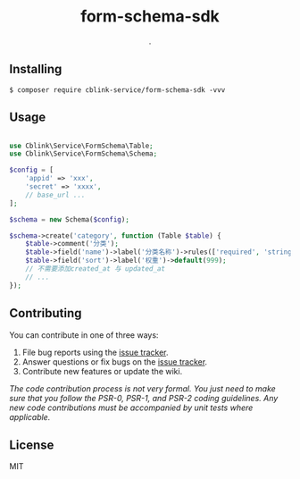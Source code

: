 <h1 align="center"> form-schema-sdk </h1>

<p align="center"> .</p>


## Installing

```shell
$ composer require cblink-service/form-schema-sdk -vvv
```

## Usage

```php

use Cblink\Service\FormSchema\Table;
use Cblink\Service\FormSchema\Schema;

$config = [
    'appid' => 'xxx',
    'secret' => 'xxxx',
    // base_url ...
];

$schema = new Schema($config);

$schema->create('category', function (Table $table) {
    $table->comment('分类');
    $table->field('name')->label('分类名称')->rules(['required', 'string'])
    $table->field('sort')->label('权重')->default(999);
    // 不需要添加created_at 与 updated_at
    // ...
});

```

## Contributing

You can contribute in one of three ways:

1. File bug reports using the [issue tracker](https://github.com/cblink-service/form-schema-sdk/issues).
2. Answer questions or fix bugs on the [issue tracker](https://github.com/cblink-service/form-schema-sdk/issues).
3. Contribute new features or update the wiki.

_The code contribution process is not very formal. You just need to make sure that you follow the PSR-0, PSR-1, and PSR-2 coding guidelines. Any new code contributions must be accompanied by unit tests where applicable._

## License

MIT